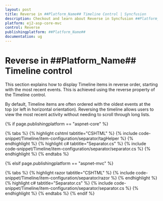 ```yaml
---
layout: post
title: Reverse in ##Platform_Name## Timeline Control | Syncfusion
description: Checkout and learn about Reverse in Syncfusion ##Platform_Name## Timeline control of Syncfusion Essential JS 2 and more.
platform: ej2-asp-core-mvc
control: Reverse
publishingplatform: ##Platform_Name##
documentation: ug
---
```


# Reverse in ##Platform_Name## Timeline control

This section explains how to display Timeline items in reverse order, starting with the most recent events. This is achieved using the reverse property of the Timeline control.

By default, Timeline items are often ordered with the oldest events at the top (or left in horizontal orientation). Reversing the timeline allows users to view the most recent activity without needing to scroll through long lists.

{% if page.publishingplatform == "aspnet-core" %}

{% tabs %}
{% highlight cshtml tabtitle="CSHTML" %}
{% include code-snippet/Timeline/item-configuration/separator/tagHelper %}
{% endhighlight %}
{% highlight c# tabtitle="Separator.cs" %}
{% include code-snippet/Timeline/item-configuration/separator/separator.cs %}
{% endhighlight %}
{% endtabs %}

{% elsif page.publishingplatform == "aspnet-mvc" %}

{% tabs %}
{% highlight razor tabtitle="CSHTML" %}
{% include code-snippet/Timeline/item-configuration/separator/razor %}
{% endhighlight %}
{% highlight c# tabtitle="Separator.cs" %}
{% include code-snippet/Timeline/item-configuration/separator/separator.cs %}
{% endhighlight %}
{% endtabs %}
{% endif %}